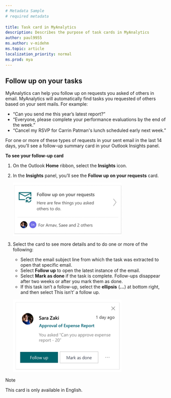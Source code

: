 ```yaml
---
# Metadata Sample
# required metadata

title: Task card in MyAnalytics
description: Describes the purpose of task cards in MyAnalytics  
author: paul9955
ms.author: v-midehm
ms.topic: article
localization_priority: normal 
ms.prod: mya
---
```


## Follow up on your tasks

MyAnalytics can help you follow up on requests you asked of others in email. MyAnalytics will automatically find tasks you requested of others based on your sent mails.  For example:

* “Can you send me this year’s latest report?”
* “Everyone, please complete your performance evaluations by the end of the week.”
* “Cancel my RSVP for Carrin Patman's lunch scheduled early next week.”

For one or more of these types of requests in your sent email in the last 14 days, you’ll see a follow-up summary card in your Outlook Insights panel.

**To see your follow-up card**

1. On the Outlook **Home** ribbon, select the **Insights** icon.
2. In the **Insights** panel, you’ll see the **Follow up on your requests** card.

   ![Follow-up card](../../../Images/mya/use/follow-up-340.PNG)

3. Select the card to see more details and to do one or more of the following:

   * Select the email subject line from which the task was extracted to open that specific email.
   * Select **Follow up** to open the latest instance of the email.
   * Select **Mark as done** if the task is complete. Follow-ups disappear after two weeks or after you mark them as done.
   * If this task isn’t a follow-up, select the **ellipsis** (**…**) at bottom right, and then select This isn’t’ a follow up.

   ![Follow-up card details](../../../Images/mya/use/follow-up-details-340.PNG)

> [!Note]
> This card is only available in English.
